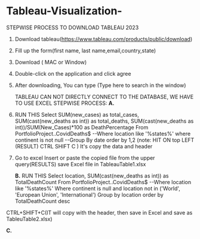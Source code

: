 # Tableau-Visualization-
STEPWISE PROCESS TO DOWNLOAD TABLEAU 2023
1. Download tableau(https://www.tableau.com/products/public/download)
2. Fill up the form(first name, last name,email,country,state)
3. Download ( MAC or Window)
4. Double-click on the application and click agree
5. After downloading, You can type (Type here to search in the window)

   TABLEAU CAN NOT DIRECTLY CONNECT TO THE DATABASE, WE HAVE TO USE EXCEL
   STEPWISE PROCESS:
    **A.**
1. RUN THIS
       Select SUM(new_cases) as total_cases, SUM(cast(new_deaths as int)) as total_deaths, SUM(cast(new_deaths as int))/SUM(New_Cases)*100 as DeathPercentage
        From PortfolioProject..CovidDeaths$
      --Where location like '%states%'
        where continent is not null 
      --Group By date
      order by 1,2
(note: HIT ON top LEFT (RESULT) CTRL SHIFT C )
    It's copy the data and header
2. Go to excel
   Insert or paste the copied file from the upper query(RESULTS)
   save Excel file in TableauTable1.xlsx

   **B.**
   RUN THIS
Select location, SUM(cast(new_deaths as int)) as TotalDeathCount
From PortfolioProject..CovidDeaths$
--Where location like '%states%'
Where continent is null 
and location not in ('World', 'European Union', 'International')
Group by location
order by TotalDeathCount desc

CTRL+SHIFT+C(IT will copy with the header, then save in Excel and save as TableuTable2.xlsx)

**C.**

